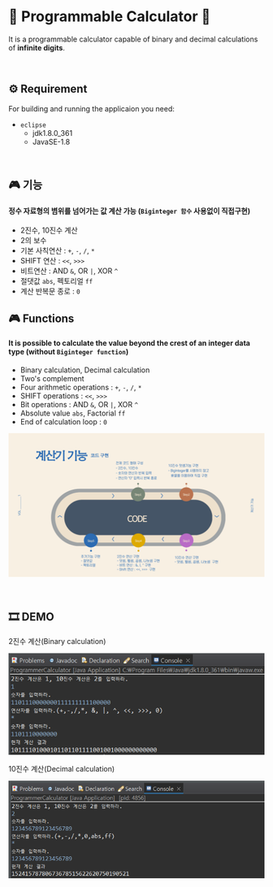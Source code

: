# 🎲 Programmable Calculator 🎲
It is a programmable calculator capable of binary and decimal calculations of **infinite digits**.

<br/>

## ⚙ Requirement
For building and running the applicaion you need:
* `eclipse`
  * jdk1.8.0_361
  * JavaSE-1.8

<br/>

## 🎮 기능
#### 정수 자료형의 볌위를 넘어가는 값 계산 가능 (`Biginteger 함수` 사용없이 직접구현)
* 2진수, 10진수 계산
* 2의 보수
* 기본 사칙연산  : `+`, `-`, `/`, `*`
* SHIFT 연산  :  `<<`, `>>>`
* 비트연산  :  AND `&`, OR `|`, XOR `^`
* 절댓값 `abs`, 펙토리얼 `ff`
* 계산 반복문 종로  :  `0`


## 🎮 Functions
#### It is possible to calculate the value beyond the crest of an integer data type (without `Biginteger function`)
* Binary calculation, Decimal calculation
* Two's complement
* Four arithmetic operations  : `+`, `-`, `/`, `*`
* SHIFT operations  :  `<<`, `>>>`
* Bit operations  :  AND `&`, OR `|`, XOR `^`
* Absolute value `abs`, Factorial `ff`
* End of calculation loop  :  `0`
  
![Function](./README_img/코드정보.png)

<br/>

## 🎞 DEMO
2진수 계산(Binary calculation)

![Binary calculation](./README_img/calculator1.png)

10진수 계산(Decimal calculation)

![Decimal calculation](./README_img/calculator2.png)

